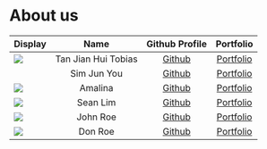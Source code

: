 # About us

Display | Name | Github Profile | Portfolio 
--------|:----:|:--------------:|:---------:
![](https://via.placeholder.com/100.png?text=Photo) | Tan Jian Hui Tobias | [Github](https://github.com/tobiasceg) | [Portfolio](docs/team/johndoe.md)
![]() | Sim Jun You | [Github](https://github.com/f0fz) | [Portfolio](docs/team/johndoe.md)
![](https://via.placeholder.com/100.png?text=Photo) | Amalina | [Github](https://github.com/amalinasani) | [Portfolio](docs/team/johndoe.md)
![](https://via.placeholder.com/100.png?text=Photo) | Sean Lim | [Github](https://github.com/Aseanseen) | [Portfolio](docs/team/seanlim.md)
![](https://via.placeholder.com/100.png?text=Photo) | John Roe | [Github](https://github.com/) | [Portfolio](docs/team/johndoe.md)
![](https://www.google.com/url?sa=i&url=https%3A%2F%2Fwww.thoughtco.com%2Ffun-facts-about-ducks-4043231&psig=AOvVaw3goHQ59ZTgbn9-TVUa8Fx8&ust=1601603208625000&source=images&cd=vfe&ved=0CAIQjRxqFwoTCMCr_oSjkuwCFQAAAAAdAAAAABAD?text=Photo) | Don Roe | [Github](https://github.com/wangqinNick) | [Portfolio](docs/team/johndoe.md)
